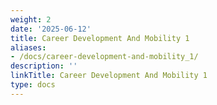 ```yaml
---
weight: 2
date: '2025-06-12'
title: Career Development And Mobility 1
aliases:
- /docs/career-development-and-mobility_1/
description: ''
linkTitle: Career Development And Mobility 1
type: docs
---
```


